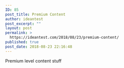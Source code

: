 ```yaml
---
ID: 85
post_title: Premium Content
author: ideantest
post_excerpt: ""
layout: post
permalink: >
  https://ideantest.com/2018/08/23/premium-content/
published: true
post_date: 2018-08-23 22:16:48
---
```

Premium level content stuff
